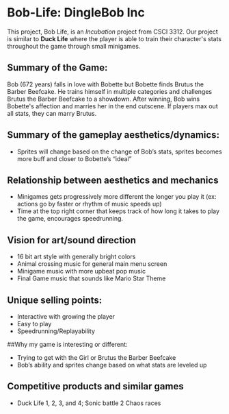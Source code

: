 # Bob-Life: DingleBob Inc

This project, Bob Life, is an _Incubation_ project from CSCI 3312. Our project is similar to __Duck Life__ where the player is able to train their character's stats throughout the game through small minigames.

## Summary of the Game: 
Bob (672 years) falls in love with Bobette but Bobette finds Brutus the Barber Beefcake. He trains himself in multiple categories and challenges Brutus the Barber Beefcake to a showdown. After winning, Bob wins Bobette's affection and marries her in the end cutscene. If players max out all stats, they can marry Brutus.

## Summary of the gameplay aesthetics/dynamics: 
- Sprites will change based on the change of Bob’s stats, sprites becomes more buff and closer to Bobette’s “ideal”

## Relationship between aesthetics and mechanics
- Minigames gets progressively more different the longer you play it (ex: actions go by faster or rhythm of music speeds up)
- Time at the top right corner that keeps track of how long it takes to play the game, encourages speedrunning. 

## Vision for art/sound direction
- 16 bit art style with generally bright colors 
- Animal crossing music for general main menu screen 
- Minigame music with more upbeat pop music 
- Final Game music that sounds like Mario Star Theme

## Unique selling points: 
- Interactive with growing the player
- Easy to play
- Speedrunning/Replayability

##Why my game is interesting or different: 
- Trying to get with the Girl or Brutus the Barber Beefcake
- Bob’s ability and sprites change based on what stats are leveled up

## Competitive products and similar games
- Duck Life 1, 2, 3, and 4; Sonic battle 2 Chaos races


